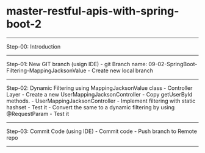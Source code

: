 # master-restful-apis-with-spring-boot-2
-----------------------------------------------------------------------------
Step-00: Introduction

-----------------------------------------------------------------------------
Step-01: New GIT branch (usign IDE)
    - git Branch name: 09-02-SpringBoot-Filtering-MappingJacksonValue
    - Create new local branch

-----------------------------------------------------------------------------
Step-02: Dynamic Filtering using MappingJacksonValue class
    - Controller Layer
        - Create a new UserMappingJacksonController
        - Copy getUserById methods.
    - UserMappingJacksonController
        - Implement filtering with static hashset 
        - Test it
        - Convert the same to a dynamic filtering by using @RequestParam
        - Test it      

 -----------------------------------------------------------------------------
Step-03: Commit Code (using IDE)
    - Commit code
    - Push branch to Remote repo

-----------------------------------------------------------------------------